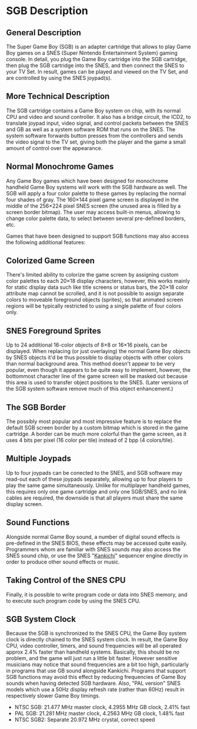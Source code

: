 # SGB Description

## General Description

The Super Game Boy (SGB) is an adapter cartridge that allows
to play Game Boy games on a SNES (Super Nintendo Entertainment System)
gaming console. In detail, you plug the Game Boy cartridge into the SGB
cartridge, then plug the SGB cartridge into the SNES, and then connect
the SNES to your TV Set. In result, games can be played and viewed on
the TV Set, and are controlled by using the SNES joypad(s).

## More Technical Description

The SGB cartridge contains a Game Boy system on chip, with its normal
CPU and video and sound controller. It also has a bridge circuit, the ICD2, to
translate joypad input, video signal, and control packets between the
SNES and GB as well as a system software ROM that runs on the SNES.
The system software forwards button presses from the controllers and
sends the video signal to the TV set, giving both the player and the
game a small amount of control over the appearance.

## Normal Monochrome Games

Any Game Boy games which have been designed for monochrome handheld
Game Boy systems will work with the SGB hardware as well. The SGB will
apply a four color palette to these games by replacing the normal four
shades of gray. The 160×144 pixel game screen is displayed in the middle of
the 256×224 pixel SNES screen (the unused area is filled by a screen
border bitmap). The user may access built-in menus, allowing to change
color palette data, to select between several pre-defined borders, etc.

Games that have been designed to support SGB functions may also access
the following additional features:

## Colorized Game Screen

There's limited ability to colorize the game screen by assigning custom
color palettes to each 20×18 display characters, however, this works
mainly for static display data such like title screens or status bars,
the 20×18 color attribute map cannot be scrolled, and it is not possible
to assign separate colors to moveable foreground objects (sprites), so that
animated screen regions will be typically restricted to using a single
palette of four colors only.

## SNES Foreground Sprites

Up to 24 additional 16-color objects of 8×8 or 16×16 pixels, can
be displayed. When replacing (or just overlaying) the normal Game Boy
objects by SNES objects it'd be thus possible to display objects with other
colors than normal background area. This method doesn't appear to be
very popular, even though it appears to be quite easy to implement,
however, the bottommost character line of the game screen will be masked
out because this area is used to transfer object positions to the SNES.
(Later versions of the SGB system software remove much of this object enhancement.)

## The SGB Border

The possibly most popular and most impressive feature is to replace the
default SGB screen border by a custom bitmap which is stored in the game
cartridge.
A border can be much more colorful than the game screen, as it uses 4 bits per pixel (16 color per tile) instead of 2 bpp (4 colors/tile).

## Multiple Joypads

Up to four joypads can be conected to the SNES, and SGB software may
read-out each of these joypads separately, allowing up to four players
to play the same game simultaneously. Unlike for multiplayer handheld
games, this requires only one game cartridge and only one SGB/SNES, and
no link cables are required, the downside is that all players must share
the same display screen.

## Sound Functions

Alongside normal Game Boy sound, a number of digital sound effects is
pre-defined in the SNES BIOS, these effects may be accessed quite
easily. Programmers whom are familiar with SNES sounds may also access
the SNES sound chip, or use the SNES "[Kankichi]" sequencer engine
directly in order to produce other sound effects or music.

[Kankichi]: https://sneslab.net/wiki/N-SPC_Engine

## Taking Control of the SNES CPU

Finally, it is possible to write program code or data into SNES memory,
and to execute such program code by using the SNES CPU.

## SGB System Clock

Because the SGB is synchronized to the SNES CPU, the Game Boy system
clock is directly chained to the SNES system clock. In result, the
Game Boy CPU, video controller, timers, and sound frequencies will be all
operated approx 2.4% faster than handheld systems. Basically, this
should be no problem, and the game will just run a little bit faster.
However sensitive musicians may notice that sound frequencies are a bit
too high, particularly in programs that use GB sound alongside Kankichi.
Programs that support SGB functions may avoid this effect by
reducing frequencies of Game Boy sounds when having detected SGB
hardware. Also, "PAL version" SNES models which use a
50Hz display refresh rate (rather than 60Hz) result in
respectively slower Game Boy timings.

- NTSC SGB: 21.477 MHz master clock, 4.2955 MHz GB clock, 2.41% fast
- PAL SGB: 21.281 MHz master clock, 4.2563 MHz GB clock, 1.48% fast
- NTSC SGB2: Separate 20.972 MHz crystal, correct speed
